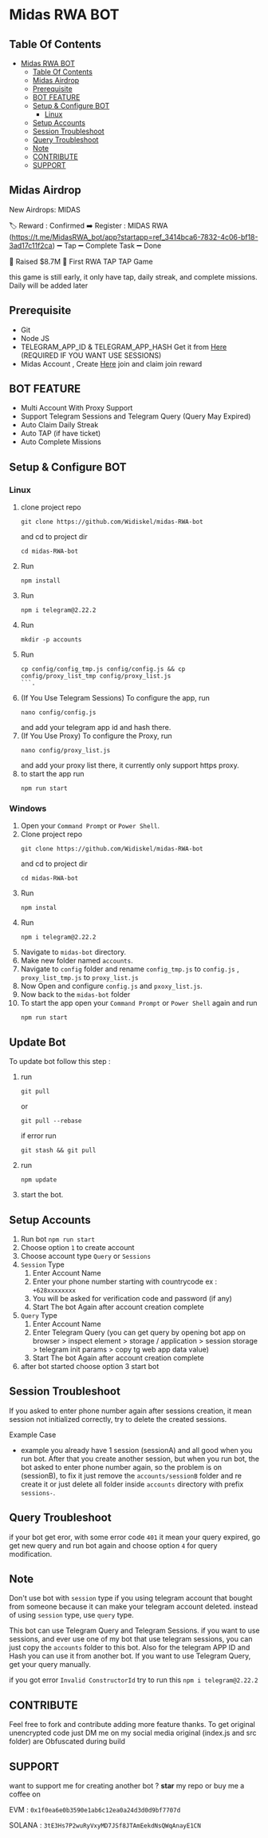# Midas RWA BOT

## Table Of Contents
- [Midas RWA BOT](#midas-rwa-bot)
  - [Table Of Contents](#table-of-contents)
  - [Midas Airdrop](#midas-airdrop)
  - [Prerequisite](#prerequisite)
  - [BOT FEATURE](#bot-feature)
  - [Setup \& Configure BOT](#setup--configure-bot)
    - [Linux](#linux)
  - [Setup Accounts](#setup-accounts)
  - [Session Troubleshoot](#session-troubleshoot)
  - [Query Troubleshoot](#query-troubleshoot)
  - [Note](#note)
  - [CONTRIBUTE](#contribute)
  - [SUPPORT](#support)

## Midas Airdrop
New Airdrops: MIDAS

🏷️ Reward : Confirmed 
➡️ Register : MIDAS RWA (https://t.me/MidasRWA_bot/app?startapp=ref_3414bca6-7832-4c06-bf18-3ad17c11f2ca)
➖ Tap
➖ Complete Task
➖ Done

📌 Raised $8.7M
📌 First RWA TAP TAP Game

this game is still early, it only have tap, daily streak, and complete missions. Daily will be added later

## Prerequisite

- Git
- Node JS
- TELEGRAM_APP_ID & TELEGRAM_APP_HASH Get it from [Here](https://my.telegram.org/auth?to=apps) (REQUIRED IF YOU WANT USE SESSIONS)
- Midas Account , Create [Here](https://t.me/MidasRWA_bot/app?startapp=ref_3414bca6-7832-4c06-bf18-3ad17c11f2ca) join and claim join reward

## BOT FEATURE

- Multi Account With Proxy Support
- Support Telegram Sessions and Telegram Query (Query May Expired)
- Auto Claim Daily Streak
- Auto TAP (if have ticket)
- Auto Complete Missions


## Setup & Configure BOT

### Linux
1. clone project repo 
   ```
   git clone https://github.com/Widiskel/midas-RWA-bot
   ``` 
   and cd to project dir 
   ```
   cd midas-RWA-bot
   ```
2. Run 
   ```
   npm install
   ```
3. Run 
   ```
   npm i telegram@2.22.2
   ```
4. Run 
   ```
   mkdir -p accounts
   ```
5. Run 
   ```
   cp config/config_tmp.js config/config.js && cp config/proxy_list_tmp config/proxy_list.js
   ```.
6. (If You Use Telegram Sessions) To configure the app, run 
   ```
   nano config/config.js
   ```
   and add your telegram app id and hash there.
7. (If You Use Proxy) To configure the Proxy, run 
   ```
   nano config/proxy_list.js
   ``` 
   and add your proxy list there, it currently only support https proxy.
8. to start the app run 
   ```
   npm run start
   ```
   
### Windows
1. Open your `Command Prompt` or `Power Shell`.
2. Clone project repo 
   ```
   git clone https://github.com/Widiskel/midas-RWA-bot
   ``` 
   and cd to project dir 
   ```
   cd midas-RWA-bot
   ```
3. Run 
   ```
   npm instal
   ```
4. Run 
   ```
   npm i telegram@2.22.2
   ```
5. Navigate to `midas-bot` directory. 
6. Make new folder named `accounts`.
7. Navigate to `config` folder and rename `config_tmp.js` to `config.js` , `proxy_list_tmp.js` to `proxy_list.js`
8. Now Open and configure `config.js` and `pxoxy_list.js`.
9.  Now back to the `midas-bot` folder
10. To start the app open your `Command Prompt` or `Power Shell` again and run 
    ```
    npm run start
    ```

## Update Bot

To update bot follow this step :
1. run 
   ```
   git pull
   ```` 
   or 
   ```
   git pull --rebase
   ``` 
   if error run 
   ```
   git stash && git pull
   ```
2. run 
   ```
   npm update
   ```
3. start the bot.

## Setup Accounts

1. Run bot `npm run start`
2. Choose option `1` to create account
3. Choose account type `Query` or `Sessions`
4. `Session` Type
   1. Enter Account Name
   2. Enter your phone number starting with countrycode ex : `+628xxxxxxxx`
   3. You will be asked for verification code and password (if any)
   4. Start The bot Again after account creation complete
5. `Query` Type
   1. Enter Account Name
   2. Enter Telegram Query (you can get query by opening bot app on browser > inspect element > storage / application > session storage > telegram init params > copy tg web app data value)
   3. Start The bot Again after account creation complete
6.  after bot started choose option 3 start bot
   

## Session Troubleshoot
If you asked to enter phone number again after sessions creation, it mean session not initialized correctly, try to delete the created sessions. 

Example Case
- example you already have 1 session (sessionA) and all good when you run bot. After that you create another session, but when you run bot, the bot asked to enter phone number again, so the problem is on (sessionB), to fix it just remove the `accounts/sessionB` folder and re create it or just delete all folder inside `accounts` directory with prefix `sessions-`.

## Query Troubleshoot
if your bot get eror, with some error code `401` it mean your query expired, go get new query and run bot again and choose option `4` for query modification. 

## Note

Don't use bot with `session` type if you using telegram account that bought from someone because it can make your telegram account deleted. instead of using `session` type, use `query` type.

This bot can use Telegram Query and Telegram Sessions. if you want to use sessions, and ever use one of my bot that use telegram sessions, you can just copy the `accounts` folder to this bot. Also for the telegram APP ID and Hash you can use it from another bot. If you want to use Telegram Query, get your query manually.

if you got error `Invalid ConstructorId` try to run this ```npm i telegram@2.22.2```

## CONTRIBUTE

Feel free to fork and contribute adding more feature thanks. To get original unencrypted code just DM me on my social media original (index.js and src folder) are Obfuscated during build

## SUPPORT

want to support me for creating another bot ?
**star** my repo or buy me a coffee on

EVM : `0x1f0ea6e0b3590e1ab6c12ea0a24d3d0d9bf7707d`

SOLANA : `3tE3Hs7P2wuRyVxyMD7JSf8JTAmEekdNsQWqAnayE1CN`
